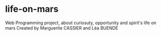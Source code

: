 # life-on-mars
 Web Programming project, about curiosuty, opportunity and spirit's life on mars
 Created by Marguerite CASSIER and Léa BUENDE
